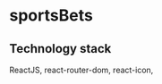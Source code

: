 # sportsBets

<!-- demo  [https://shlev9d.github.io/sportsbets/] -->

## Technology stack

ReactJS, react-router-dom, react-icon, 
